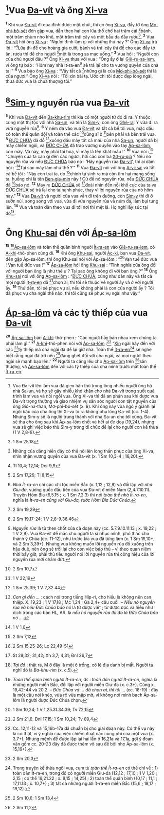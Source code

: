 # [^1-38b2db8e-2e85-4a61-ab3d-41a1db6ef067]Vua [Đa-vít]() và ông [Xi-va]()
<sup><b>1</b></sup> Khi vua [Đa-vít]() đi qua đỉnh được một chút, thì có ông [Xi-va](), đầy tớ ông [Mơ-phi-bô-sét]() đón gặp vua, dẫn theo hai con lừa thồ chở hai trăm cái [^1@-38b2db8e-2e85-4a61-ab3d-41a1db6ef067]bánh, một trăm chùm nho khô, một trăm trái cây và một bầu da đầy rượu[^2-38b2db8e-2e85-4a61-ab3d-41a1db6ef067]. <sup><b>2</b></sup> Vua [Đa-vít]() hỏi ông [Xi-va]() : “Ngươi định làm gì với những thứ này ?” Ông [Xi-va]() trả lời : “[^2@-38b2db8e-2e85-4a61-ab3d-41a1db6ef067]Lừa thì để cho hoàng gia cưỡi, bánh và trái cây thì để cho các đầy tớ ăn, rượu thì để cho người [^3@-38b2db8e-2e85-4a61-ab3d-41a1db6ef067]mệt lả trong sa mạc uống.” <sup><b>3</b></sup> Vua hỏi : “Người con của chủ ngươi đâu ?” Ông [Xi-va]() thưa với vua : “Ông ấy ở lại [Giê-ru-sa-lem](), vì ông tự bảo : ‘Hôm nay nhà [Ít-ra-en]()[^3-38b2db8e-2e85-4a61-ab3d-41a1db6ef067] sẽ trả lại cho ta vương quyền của cha ta.’” <sup><b>4</b></sup> Vua bảo ông [Xi-va]() : “Vậy tất cả [^4@-38b2db8e-2e85-4a61-ab3d-41a1db6ef067]những gì là của [Mơ-phi-bô-sét]() thì là của ngươi.” Ông [Xi-va]() nói : “Tôi xin bái tạ. Ước chi tôi được đẹp lòng ngài, thưa đức vua là chúa thượng tôi.”

# [^5@-38b2db8e-2e85-4a61-ab3d-41a1db6ef067][Sim-y]() nguyền rủa vua [Đa-vít]()
<sup><b>5</b></sup> Khi vua [Đa-vít]() đến [Ba-khu-rim]() thì kìa có một người từ đó đi ra. Y thuộc cùng một thị tộc với nhà [Sa-un](), và tên là [Sim-y](), con ông [Ghê-ra](). Y vừa đi ra vừa nguyền rủa[^4-38b2db8e-2e85-4a61-ab3d-41a1db6ef067]. <sup><b>6</b></sup> Y ném đá vào vua [Đa-vít]() và tất cả bề tôi vua, mặc dầu có toàn thể quân đội và toàn thể các [^6@-38b2db8e-2e85-4a61-ab3d-41a1db6ef067]dũng sĩ ở [^7@-38b2db8e-2e85-4a61-ab3d-41a1db6ef067]bên phải và bên trái vua. <sup><b>8</b></sup> [ĐỨC CHÚA]() đã đổ [^8@-38b2db8e-2e85-4a61-ab3d-41a1db6ef067]xuống đầu mày tất cả máu của nhà [Sa-un](), người đã bị mày chiếm ngôi, và [ĐỨC CHÚA]() đã trao vương quyền vào tay [Áp-sa-lôm](), con mày. Và này, mày phải tai hoạ, vì mày là tên khát máu !” <sup><b>10</b></sup> Vua nói :[^7-38b2db8e-2e85-4a61-ab3d-41a1db6ef067] “Chuyện của ta can gì đến các ngươi, hỡi các con bà [Xơ-ru-gia]() ? Nếu nó nguyền rủa và nếu [ĐỨC CHÚA]() bảo nó : ‘Hãy nguyền rủa [Đa-vít]()’, thì ai dám hỏi : ‘[^11@-38b2db8e-2e85-4a61-ab3d-41a1db6ef067]Tại sao mày làm như thế ?’” <sup><b>11</b></sup> Vua [Đa-vít]() nói với ông [A-vi-sai]() và tất cả bề tôi : “Này con trai ta, do [^12@-38b2db8e-2e85-4a61-ab3d-41a1db6ef067]chính ta sinh ra mà còn tìm hại mạng sống ta, huống chi là tên [Ben-gia-min]() này ! Cứ để nó nguyền rủa, nếu [ĐỨC CHÚA]() đã [^13@-38b2db8e-2e85-4a61-ab3d-41a1db6ef067]bảo nó. <sup><b>12</b></sup> May ra [ĐỨC CHÚA]() sẽ [^14@-38b2db8e-2e85-4a61-ab3d-41a1db6ef067]đoái nhìn đến nỗi khổ cực của ta và [ĐỨC CHÚA]() sẽ trả lại cho ta hạnh phúc, thay vì lời nguyền rủa của nó hôm nay.” <sup><b>13</b></sup> Vua [Đa-vít]() và người của vua vẫn đi trên đường, còn [Sim-y]() thì đi ở sườn núi, song song với vua, vừa đi vừa nguyền rủa và ném đá, làm bụi tung lên. <sup><b>14</b></sup> Vua và toàn dân theo vua đi tới nơi thì mệt lả. Họ nghỉ lấy sức tại đó[^8-38b2db8e-2e85-4a61-ab3d-41a1db6ef067].

# Ông [Khu-sai]() đến với [Áp-sa-lôm]()
<sup><b>15</b></sup> [^9-38b2db8e-2e85-4a61-ab3d-41a1db6ef067][Áp-sa-lôm]() và toàn thể quân binh người [Ít-ra-en]() vào [Giê-ru-sa-lem](), có [A-khi]()-thô-phen cùng đi. <sup><b>16</b></sup> Khi ông [Khu-sai](), người [Ác-ki](), bạn vua [Đa-vít](), đến gặp [Áp-sa-lôm](), thì ông [Khu-sai]() nói với [Áp-sa-lôm]() : “[^15@-38b2db8e-2e85-4a61-ab3d-41a1db6ef067]Vạn tuế đức vua ! Vạn tuế đức vua !” <sup><b>17</b></sup> [Áp-sa-lôm]() hỏi ông [Khu-sai]() : “Tình nghĩa của ông đối với người bạn ông là như thế ư ? Tại sao ông không đi với bạn ông ?” <sup><b>18</b></sup> Ông [Khu-sai]() nói với ông [Áp-sa-lôm]() : “[ĐỨC CHÚA](), cũng như dân này và tất cả mọi người [Ít-ra-en]() đã [^16@-38b2db8e-2e85-4a61-ab3d-41a1db6ef067]chọn ai, thì tôi sẽ thuộc về người ấy và ở với người ấy. <sup><b>19</b></sup> Thứ đến, tôi sẽ phục vụ ai, nếu không phải là con của người ấy ? Tôi đã phục vụ cha ngài thế nào, thì tôi cũng sẽ phục vụ ngài như vậy.”

# [Áp-sa-lôm]() và các tỳ thiếp của vua [Đa-vít]()
<sup><b>20</b></sup> [Áp-sa-lôm]() bảo [A-khi]()-thô-phen : “Các ngươi hãy bàn nhau xem chúng ta phải làm gì.” <sup><b>21</b></sup> [A-khi]()-thô-phen nói với [Áp-sa-lôm]() :[^10-38b2db8e-2e85-4a61-ab3d-41a1db6ef067] “[Xin]() ngài hãy đến với các [^17@-38b2db8e-2e85-4a61-ab3d-41a1db6ef067]tỳ thiếp mà cha ngài đã để lại giữ nhà. Toàn thể [Ít-ra-en]()[^11-38b2db8e-2e85-4a61-ab3d-41a1db6ef067] sẽ nghe biết rằng ngài đã trở nên [^18@-38b2db8e-2e85-4a61-ab3d-41a1db6ef067]đáng ghét đối với cha ngài, và mọi người theo ngài sẽ mạnh bạo lên.” <sup><b>22</b></sup> Người ta căng lều cho [Áp-sa-lôm]() trên [^19@-38b2db8e-2e85-4a61-ab3d-41a1db6ef067]sân thượng, và [Áp-sa-lôm]() đến với các tỳ thiếp của cha mình trước mắt toàn thể [Ít-ra-en]().

[^1-38b2db8e-2e85-4a61-ab3d-41a1db6ef067]: Vua Đa-vít lên làm vua đã gieo hận thù trong lòng nhiều người ủng hộ nhà Sa-un, và họ sẽ gây nhiều khó khăn cho nhà Đa-vít trong suốt quá trình làm vua và nối ngôi vua. Ông Xi-va thì đã an phận sau khi được vua Đa-vít trọng thưởng và giao nhiệm vụ săn sóc người con tật nguyền của ông Giô-na-than, Mơ-phi-bô-sét (x. 9). Khi ông này vừa ngỏ ý giành lại ngôi báu của cha ông thì Xi-va tỏ ra không phụ lòng Đa-vít (cc. 1-4). Nhưng Sim-y sẽ là người trung thành với nhà Sa-un cho tới cùng. Đa-vít sẽ tha cho ông sau khi Áp-sa-lôm chết và hết ai đe doạ (19,24), nhưng vua sẽ ghi việc báo thù Sim-y trong di chúc để lại cho người con kế thừa (1 V 2,8-9).
[^2-38b2db8e-2e85-4a61-ab3d-41a1db6ef067]: Những của dâng hiến đây có thể nói lên lòng thần phục của ông Xi-va, nhìn nhận vương quyền của vua Đa-vít (x. 1 Sm 10,3-4 ; 16,20).
[^3-38b2db8e-2e85-4a61-ab3d-41a1db6ef067]: *Nhà Ít-ra-en* chỉ các chi tộc miền Bắc (x. 1,12 ; 12,8) và đối lập với *nhà Giu-đa*, vương quốc đầu tiên của vua Đa-vít ở miền Nam (2,4.7.10.11). Truyện Hòm Bia (6,5.15 ; x. 1 Sm 7,2.3) thì nói *toàn thể nhà Ít-ra-en*, nghĩa là *Ít-ra-en cùng với Giu-đa, rước Hòm Bia Đức Chúa*.
[^4-38b2db8e-2e85-4a61-ab3d-41a1db6ef067]: *Nguyền rủa* là từ then chốt của cả đoạn này (cc. 5.7.9.10.11.13 ; x. 19,22 ; 1 V 2,8). Vua Đa-vít để mặc cho người ta sỉ nhục mình, phó thác cho thánh ý Chúa (cc. 11-12), như trước kia vua đã từng làm (x. 1 Sm 19,10+, và 2 Sm 3,39+). Nhưng vua không muốn lời nguyền rủa đổ xuống trên hậu duệ, nên ông sẽ trối lại cho con việc báo thù – vì theo quan niệm thời bấy giờ, phải thủ tiêu người nói lời nguyền rủa thì công hiệu của lời nguyền rủa mới chấm dứt.
[^7-38b2db8e-2e85-4a61-ab3d-41a1db6ef067]: *Can gì đến ...* : cách nói trong tiếng Híp-ri, cho hiểu là không nên can thiệp. X. 19,23 ; 1 V 17,18 ; Mc 1,24 ; Ga 2,4+ câu cuối. – *Nếu nó nguyền rủa và nếu Đức Chúa bảo nó* là từ được viết ; từ được đọc và hiểu như dịch trong các bản HL, AR, là *nếu nó nguyền rủa thì đó là Đức Chúa bảo nó ...*.
[^8-38b2db8e-2e85-4a61-ab3d-41a1db6ef067]: *Tại đó* : thật ra, M ở đây là một ô trống, có lẽ địa danh bị mất. Người ta nghĩ đó là *Ba-khu-rim* (x. c.5).
[^9-38b2db8e-2e85-4a61-ab3d-41a1db6ef067]: *Toàn thể quân binh người Ít-ra-en*, ds : *toàn dân người Ít-ra-en*, nghĩa là những người miền Bắc, đối lập với người miền Giu-đa (x. c.3+). Cũng x. 19,42-44 và 20,2. – *Đức Chúa và ... đã chọn ai, thì tôi ...* (cc. 18-19) : đây là một câu nói khéo, vừa rõ vừa mập mờ, vì không nói minh bạch Áp-sa-lôm là người được Đức Chúa chọn.
[^10-38b2db8e-2e85-4a61-ab3d-41a1db6ef067]: Cc. 12,11-12 và 15,16b-17a đã chuẩn bị cho giai đoạn này. Có thể vụ này là có thật, vì ý nghĩa của việc chiếm đoạt các cung phi của một vua (x. 3,7+). Nhưng mệnh đề được lặp lại hai lần ở 16,21a và 17,1a, gợi ý đoạn văn gồm cc. 20-23 đây đã được thêm vô sau để bôi nhọ Áp-sa-lôm (x. 15,16+).
[^11-38b2db8e-2e85-4a61-ab3d-41a1db6ef067]: Trong truyện kế thừa ngôi vua, cụm từ *toàn thể Ít-ra-en* có thể chỉ về : 1) toàn dân Ít-ra-en, trong đó có người miền Giu-đa (12,12 ; 17,10 ; 1 V 1,20 ; 2,15 ; có thể 16,21.22 ; x. 8,15 ; 14,25) ; 2) toàn thể quân binh (10,17 ; 11,1 ; 17,11.13 ; x. 10,7+) ; 3) tất cả những người Ít-ra-en miền Bắc (15,6 ; 18,17 ; 19,12).
[^1@-38b2db8e-2e85-4a61-ab3d-41a1db6ef067]: 1 Sm 25,18
[^2@-38b2db8e-2e85-4a61-ab3d-41a1db6ef067]: Tl 10,4; 12,14; Dcr 9,9
[^3@-38b2db8e-2e85-4a61-ab3d-41a1db6ef067]: 2 Sm 17,29; Tl 8,15
[^4@-38b2db8e-2e85-4a61-ab3d-41a1db6ef067]: 2 Sm 19,29
[^5@-38b2db8e-2e85-4a61-ab3d-41a1db6ef067]: 2 Sm 19,17-24; 1 V 2,8-9.36.46
[^6@-38b2db8e-2e85-4a61-ab3d-41a1db6ef067]: 2 Sm 10,7
[^7@-38b2db8e-2e85-4a61-ab3d-41a1db6ef067]: 1 V 22,19
[^8@-38b2db8e-2e85-4a61-ab3d-41a1db6ef067]: 1 Sm 25,39; 1 V 2,32.44
[^11@-38b2db8e-2e85-4a61-ab3d-41a1db6ef067]: 1 V 1,6
[^12@-38b2db8e-2e85-4a61-ab3d-41a1db6ef067]: 2 Sm 7,12
[^13@-38b2db8e-2e85-4a61-ab3d-41a1db6ef067]: 2 Sm 15,25-26; Lc 22,49-51
[^14@-38b2db8e-2e85-4a61-ab3d-41a1db6ef067]: St 29,32; 31,42; Xh 3,7; 4,31; Đnl 26,7
[^15@-38b2db8e-2e85-4a61-ab3d-41a1db6ef067]: 1 Sm 10,24; 1 V 1,25.31.34.39; Tv 72,15
[^16@-38b2db8e-2e85-4a61-ab3d-41a1db6ef067]: 2 Sm 21,6; Đnl 17,15; 1 Sm 10,24; Tv 89,4
[^17@-38b2db8e-2e85-4a61-ab3d-41a1db6ef067]: 2 Sm 20,3
[^18@-38b2db8e-2e85-4a61-ab3d-41a1db6ef067]: 2 Sm 10,6; 1 Sm 13,4
[^19@-38b2db8e-2e85-4a61-ab3d-41a1db6ef067]: 2 Sm 11,2